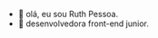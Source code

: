 - 👋 olá, eu sou Ruth Pessoa.
- 👀 desenvolvedora front-end junior.





<!---
Rtpessoa/Rtpessoa is a ✨ special ✨ repository because its `README.md` (this file) appears on your GitHub profile.
You can click the Preview link to take a look at your changes.
--->
